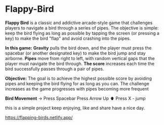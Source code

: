 # Flappy-Bird 
**Flappy Bird** is a classic and addictive arcade-style game that challenges players to navigate a bird through a series of pipes. The objective is simple: keep the bird flying as long as possible by tapping the screen (or pressing a key) to make the bird "flap" and avoid crashing into the pipes.


**In this game:**
**Gravity** pulls the bird down, and the player must press the spacebar (or another designated key) to make the bird jump and stay airborne.
**Pipes** move from right to left, with random vertical gaps that the player must navigate the bird through.
**The score** increases each time the bird successfully passes through a pair of pipes.

**Objective:**
The goal is to achieve the highest possible score by avoiding pipes and keeping the bird flying for as long as you can. The challenge increases as the game progresses with pipes becoming more frequent

**Bird Movement** ->
Press Spacebar
Press Arrow Up ⬆️
Press X - jump

this is a simple project 
keep enjoying,
like and share 
have a nice day.

https://flapping-birds.netlify.app/
